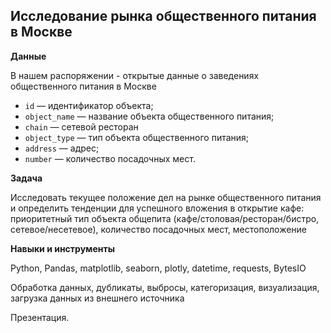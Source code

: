 ## Исследование рынка общественного питания в Москве

**Данные**

В нашем распоряжении - открытые данные о заведениях общественного питания в Москве

 - `id` — идентификатор объекта;
 - `object_name` — название объекта общественного питания;
 - `chain` — сетевой ресторан
 - `object_type` — тип объекта общественного питания;
 - `address` — адрес;
 - `number` — количество посадочных мест.

**Задача**   

Исследовать текущее положение дел на рынке общественного питания и определить тенденции для успешного вложения в открытие кафе: приоритетный тип объекта общепита (кафе/столовая/ресторан/бистро, сетевое/несетевое), количество посадочных мест, местоположение


**Навыки и инструменты**  

Python, Pandas, matplotlib, seaborn, plotly, datetime, requests, BytesIO

Обработка данных, дубликаты, выбросы, категоризация, визуализация, загрузка данных из внешнего источника

Презентация.